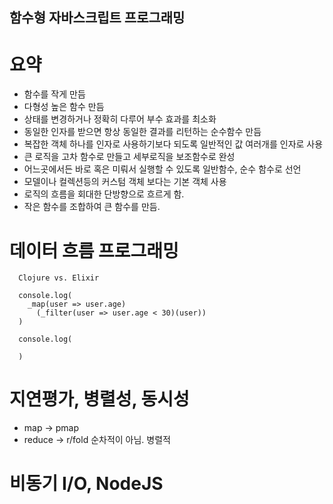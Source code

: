 
## 함수형 자바스크립트 프로그래밍

# 요약
- 함수를 작게 만듬
- 다형성 높은 함수 만듬
- 상태를 변경하거나 정확히 다루어 부수 효과를 최소화
- 동일한 인자를 받으면 항상 동일한 결과를 리턴하는 순수함수 만듬
- 복잡한 객체 하나를 인자로 사용하기보다 되도록 일반적인 값 여러개를 인자로 사용
- 큰 로직을 고차 함수로 만들고 세부로직을 보조함수로 완성
- 어느곳에서든 바로 혹은 미뤄서 실행할 수 있도록 일반함수, 순수 함수로 선언
- 모델이나 컬렉션등의 커스텀 객체 보다는 기본 객체 사용
- 로직의 흐름을 회대한 단방향으로 흐르게 함.
- 작은 함수를 조합하여 큰 함수를 만듬.

# 데이터 흐름 프로그래밍
```
  Clojure vs. Elixir

  console.log(
    _map(user => user.age)
      (_filter(user => user.age < 30)(user))
  )

  console.log(

  )

```

# 지연평가, 병렬성, 동시성
- map -> pmap
- reduce -> r/fold 순차적이 아님. 병렬적

# 비동기 I/O, NodeJS

